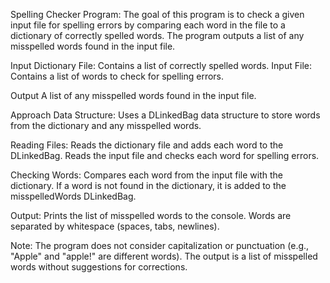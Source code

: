 Spelling Checker Program:
The goal of this program is to check a given input file for spelling errors by comparing each word in the file to a dictionary of correctly spelled words.
The program outputs a list of any misspelled words found in the input file.

Input
Dictionary File: Contains a list of correctly spelled words.
Input File: Contains a list of words to check for spelling errors.

Output
A list of any misspelled words found in the input file.

Approach
Data Structure: Uses a DLinkedBag data structure to store words from the dictionary and any misspelled words.

Reading Files:
Reads the dictionary file and adds each word to the DLinkedBag.
Reads the input file and checks each word for spelling errors.

Checking Words:
Compares each word from the input file with the dictionary.
If a word is not found in the dictionary, it is added to the misspelledWords DLinkedBag.


Output: Prints the list of misspelled words to the console.
Words are separated by whitespace (spaces, tabs, newlines).

Note:
The program does not consider capitalization or punctuation (e.g., "Apple" and "apple!" are different words).
The output is a list of misspelled words without suggestions for corrections.
